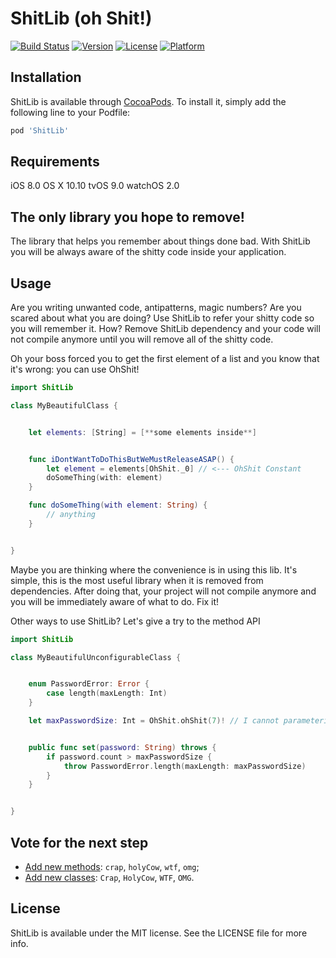 # ShitLib (oh Shit!)

[![Build Status](https://travis-ci.org/ShitLib/shitlib-swift.svg?branch=master)](https://travis-ci.org/ShitLib/shitlib-swift)
[![Version](https://img.shields.io/cocoapods/v/ShitLib.svg?style=flat)](http://cocoapods.org/pods/ShitLib)
[![License](https://img.shields.io/cocoapods/l/ShitLib.svg?style=flat)](http://cocoapods.org/pods/ShitLib)
[![Platform](https://img.shields.io/cocoapods/p/ShitLib.svg?style=flat)](http://cocoapods.org/pods/ShitLib)

## Installation

ShitLib is available through [CocoaPods](http://cocoapods.org). To install
it, simply add the following line to your Podfile:

```ruby
pod 'ShitLib'
```

## Requirements

iOS 8.0
OS X 10.10
tvOS 9.0
watchOS 2.0

## The only library you hope to remove!

The library that helps you remember about things done bad.
With ShitLib you will be always aware of the shitty code inside your application.

## Usage

Are you writing unwanted code, antipatterns, magic numbers?
Are you scared about what you are doing?
Use ShitLib to refer your shitty code so you will remember it.
How? Remove ShitLib dependency and your code will not compile anymore until you will remove all of the shitty code.


Oh your boss forced you to get the first element of a list and you know that it's wrong: you can use OhShit!

```swift
import ShitLib

class MyBeautifulClass {


    let elements: [String] = [**some elements inside**]


    func iDontWantToDoThisButWeMustReleaseASAP() {
        let element = elements[OhShit._0] // <--- OhShit Constant
        doSomeThing(with: element)
    }

    func doSomeThing(with element: String) {
        // anything
    }


}
```

Maybe you are thinking where the convenience is in using this lib.
It's simple, this is the most useful library when it is removed from dependencies.
After doing that, your project will not compile anymore and you will be immediately aware of what to do.
Fix it!

Other ways to use ShitLib? Let's give a try to the method API

```swift
import ShitLib

class MyBeautifulUnconfigurableClass {


    enum PasswordError: Error {
        case length(maxLength: Int)
    }

    let maxPasswordSize: Int = OhShit.ohShit(7)! // I cannot parameterize now


    public func set(password: String) throws {
        if password.count > maxPasswordSize {
            throw PasswordError.length(maxLength: maxPasswordSize)
        }
    }


}
```

## Vote for the next step

* [Add new methods](https://strawpoll.com/p55b3gp8): ``crap``, ``holyCow``, ``wtf``, ``omg``;
* [Add new classes](https://strawpoll.com/kfbsxpkw): ``Crap``, ``HolyCow``, ``WTF``, ``OMG``.

## License

ShitLib is available under the MIT license. See the LICENSE file for more info.
